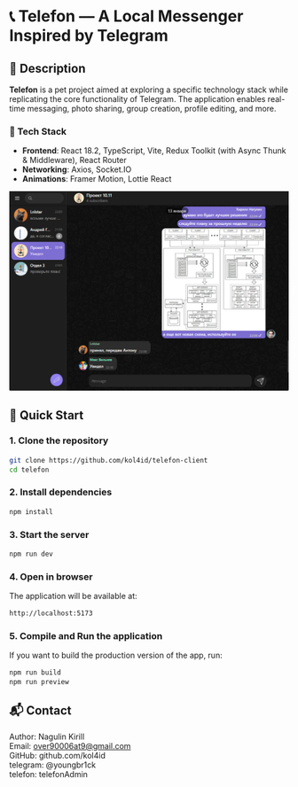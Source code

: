 # 📞 **Telefon — A Local Messenger Inspired by Telegram**  

## 📌 Description  
**Telefon** is a pet project aimed at exploring a specific technology stack while replicating the core functionality of Telegram. The application enables real-time messaging, photo sharing, group creation, profile editing, and more.  

### 🔧 Tech Stack  
- **Frontend**: React 18.2, TypeScript, Vite, Redux Toolkit (with Async Thunk & Middleware), React Router  
- **Networking**: Axios, Socket.IO  
- **Animations**: Framer Motion, Lottie React  

<p align="center">
  <img src="preview_images/main.png" width="700" height="auto" />
</p>


## 🚀 Quick Start  

### 1. Clone the repository  
```bash
git clone https://github.com/kol4id/telefon-client
cd telefon
```
### 2. Install dependencies
```bash
npm install 
```
### 3. Start the server
```bash
npm run dev
```
### 4. Open in browser

The application will be available at:
```bash
http://localhost:5173
```
### 5. Compile and Run the application
If you want to build the production version of the app, run:

```bash
npm run build
npm run preview
```

## 📬 Contact
Author: Nagulin Kirill  
Email: over90006at9@gmail.com  
GitHub: github.com/kol4id  
telegram: @youngbr1ck  
telefon: telefonAdmin